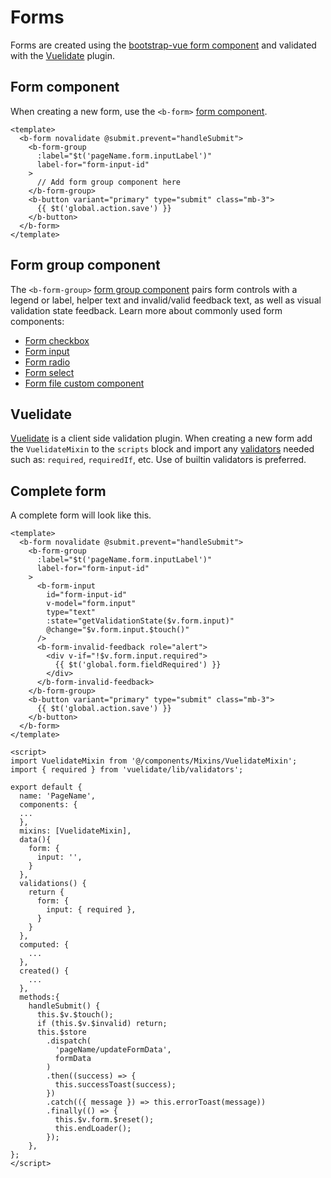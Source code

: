 # Forms

Forms are created using the [bootstrap-vue form
component](https://bootstrap-vue.org/docs/components/form)
and validated with the [Vuelidate](https://vuelidate.js.org/#sub-installation)
plugin.

## Form component

When creating a new form, use the `<b-form>` [form
component](https://bootstrap-vue.org/docs/components/form).

```vue
<template>
  <b-form novalidate @submit.prevent="handleSubmit">
    <b-form-group
      :label="$t('pageName.form.inputLabel')"
      label-for="form-input-id"
    >
      // Add form group component here
    </b-form-group>
    <b-button variant="primary" type="submit" class="mb-3">
      {{ $t('global.action.save') }}
    </b-button>
  </b-form>
</template>
```

## Form group component

The `<b-form-group>` [form group
component](https://bootstrap-vue.org/docs/components/form-group)
pairs form controls with a legend or label, helper text and invalid/valid
feedback text, as well as visual validation state feedback. Learn more about
commonly used form components:

- [Form checkbox](https://bootstrap-vue.org/docs/components/form-checkbox)
- [Form input](https://bootstrap-vue.org/docs/components/form-input)
- [Form radio](https://bootstrap-vue.org/docs/components/form-radio)
- [Form select](https://bootstrap-vue.org/docs/components/form-select)
- [Form file custom component](/guide/components/file-upload)

## Vuelidate

[Vuelidate](https://vuelidate.js.org/#sub-basic-form) is a client side
validation plugin. When creating a new form add the `VuelidateMixin`
to the `scripts` block and import any
[validators](https://vuelidate.js.org/#validators) needed
such as: `required`, `requiredIf`, etc. Use of builtin validators is
preferred.

## Complete form

A complete form will look like this.

```vue
<template>
  <b-form novalidate @submit.prevent="handleSubmit">
    <b-form-group
      :label="$t('pageName.form.inputLabel')"
      label-for="form-input-id"
    >
      <b-form-input
        id="form-input-id"
        v-model="form.input"
        type="text"
        :state="getValidationState($v.form.input)"
        @change="$v.form.input.$touch()"
      />
      <b-form-invalid-feedback role="alert">
        <div v-if="!$v.form.input.required">
          {{ $t('global.form.fieldRequired') }}
        </div>
      </b-form-invalid-feedback>
    </b-form-group>
    <b-button variant="primary" type="submit" class="mb-3">
      {{ $t('global.action.save') }}
    </b-button>
  </b-form>
</template>

<script>
import VuelidateMixin from '@/components/Mixins/VuelidateMixin';
import { required } from 'vuelidate/lib/validators';

export default {
  name: 'PageName',
  components: {
  ...
  },
  mixins: [VuelidateMixin],
  data(){
    form: {
      input: '',
    }
  },
  validations() {
    return {
      form: {
        input: { required },
      }
    }
  },
  computed: {
    ...
  },
  created() {
    ...
  },
  methods:{
    handleSubmit() {
      this.$v.$touch();
      if (this.$v.$invalid) return;
      this.$store
        .dispatch(
          'pageName/updateFormData',
          formData
        )
        .then((success) => {
          this.successToast(success);
        })
        .catch(({ message }) => this.errorToast(message))
        .finally(() => {
          this.$v.form.$reset();
          this.endLoader();
        });
    },
};
</script>
```
